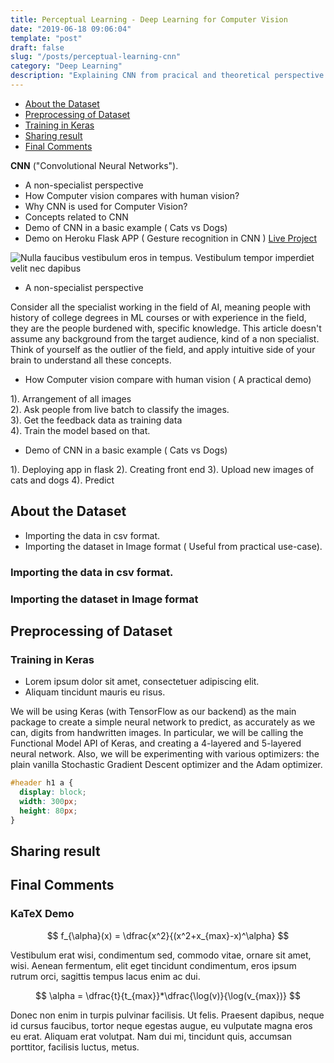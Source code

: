 ```yaml
---
title: Perceptual Learning - Deep Learning for Computer Vision
date: "2019-06-18 09:06:04"
template: "post"
draft: false
slug: "/posts/perceptual-learning-cnn"
category: "Deep Learning"
description: "Explaining CNN from pracical and theoretical perspective."
---
```


- [About the Dataset](#about-the-dataset)
- [Preprocessing of Dataset](#preprocessing-of-dataset)
- [Training in Keras](#training-in-keras)
- [Sharing result](#sharing-result)
- [Final Comments](#final-comments)


**CNN** ("Convolutional Neural Networks").

+ A non-specialist perspective
+ How Computer vision compares with human vision?
+ Why CNN is used for Computer Vision?
+ Concepts related to CNN
+ Demo of CNN in a basic example ( Cats vs Dogs)
+ Demo on Heroku Flask APP ( Gesture recognition in CNN )
 [Live Project](#)

![Nulla faucibus vestibulum eros in tempus. Vestibulum tempor imperdiet velit nec dapibus](/media/image-3.jpg)
+ A non-specialist perspective

Consider all the specialist working in the field of AI, meaning people with history of college degrees in ML courses or with experience in the field, they are the people burdened with, specific knowledge. This article doesn't assume any background from the target audience, kind of a  non specialist. Think of yourself as the outlier of the field, and apply intuitive side of your brain to understand all these concepts.

+ How Computer vision compare with human vision ( A practical demo)

1). Arrangement of all images<br/>
2). Ask people  from live batch to classify the images.<br/>
3). Get the feedback data as training data<br/>
4). Train the model based on that.<br/>

+ Demo of CNN in a basic example ( Cats vs Dogs)

1). Deploying app in flask
2). Creating front end
3). Upload new images of cats and dogs 
4). Predict

## About the Dataset

+ Importing the data in csv format.
+ Importing the dataset in Image format ( Useful from practical use-case).

### Importing the data in csv format.
### Importing the dataset in Image format


## Preprocessing of Dataset



### Training in Keras

+ Lorem ipsum dolor sit amet, consectetuer adipiscing elit.
+ Aliquam tincidunt mauris eu risus.

We will be using Keras (with TensorFlow as our backend) as the main package to create a simple neural network to predict, as accurately as we can, digits from handwritten images. In particular, we will be calling the Functional Model API of Keras, and creating a 4-layered and 5-layered neural network. Also, we will be experimenting with various optimizers: the plain vanilla Stochastic Gradient Descent optimizer and the Adam optimizer.

```css
#header h1 a {
  display: block;
  width: 300px;
  height: 80px;
}
```
## Sharing result


## Final Comments

### KaTeX Demo

$$
f_{\alpha}(x) = \dfrac{x^2}{(x^2+x_{max}-x)^\alpha}
$$

Vestibulum erat wisi, condimentum sed, commodo vitae, ornare sit amet, wisi. Aenean fermentum, elit eget tincidunt condimentum, eros ipsum rutrum orci, sagittis tempus lacus enim ac dui.

$$
\alpha = \dfrac{t}{t_{max}}*\dfrac{\log(v)}{\log(v_{max})}
$$

Donec non enim in turpis pulvinar facilisis. Ut felis. Praesent dapibus, neque id cursus faucibus, tortor neque egestas augue, eu vulputate magna eros eu erat. Aliquam erat volutpat. Nam dui mi, tincidunt quis, accumsan porttitor, facilisis luctus, metus.